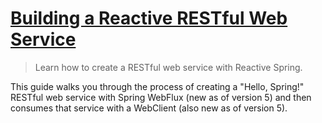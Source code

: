

[Building a Reactive RESTful Web Service](https://spring.io/guides/gs/reactive-rest-service/)
======
> Learn how to create a RESTful web service with Reactive Spring.

This guide walks you through the process of creating a "Hello, Spring!" RESTful web service with Spring WebFlux (new as of version 5) 
and then consumes that service with a WebClient (also new as of version 5).

